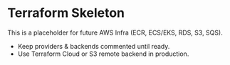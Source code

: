# Terraform Skeleton

This is a placeholder for future AWS Infra (ECR, ECS/EKS, RDS, S3, SQS).

- Keep providers & backends commented until ready.
- Use Terraform Cloud or S3 remote backend in production.
